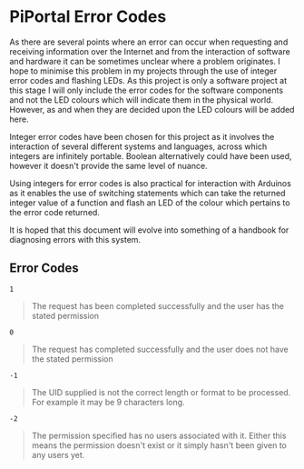# PiPortal Error Codes

As there are several points where an error can occur when requesting and receiving information over the Internet and from the interaction of software and hardware it can be sometimes unclear where a problem originates. I hope to minimise this problem in my projects through the use of integer error codes and flashing LEDs. As this project is only a software project at this stage I will only include the error codes for the software components and not the LED colours which will indicate them in the physical world. However, as and when they are decided upon the LED colours will be added here. 

Integer error codes have been chosen for this project as it involves the interaction of several different systems and languages, across which integers are infinitely portable. Boolean alternatively could have been used, however it doesn't provide the same level of nuance.

Using integers for error codes is also practical for interaction with Arduinos as it enables the use of switching statements which can take the returned integer value of a function and flash an LED of the colour which pertains to the error code returned.

It is hoped that this document will evolve into something of a handbook for diagnosing errors with this system.

## Error Codes

 `1`
 > The request has been completed successfully and the user has the stated permission

` 0 `

>The request has completed successfully and the user does not have the stated permission

` -1 `

>The UID supplied is not the correct length or format to be processed. For example it may be 9 characters long.  

` -2 `
> The permission specified has no users associated with it. Either this means the permission doesn't exist or it simply hasn't been given to any users yet.
